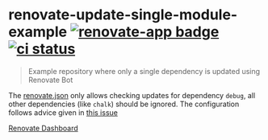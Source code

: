 # renovate-update-single-module-example [![renovate-app badge][renovate-badge]][renovate-app] [![ci status][ci image]][ci url]
[ci image]: https://github.com/bahmutov/renovate-update-single-module-example/workflows/test/badge.svg?branch=master
[ci url]: https://github.com/bahmutov/renovate-update-single-module-example/actions
> Example repository where only a single dependency is updated using Renovate Bot

The [renovate.json](renovate.json) only allows checking updates for dependency `debug`, all other dependencies (like `chalk`) should be ignored. The configuration follows advice given in [this issue](https://github.com/renovatebot/config-help/issues/210)

[Renovate Dashboard](https://app.renovatebot.com/dashboard)

[renovate-badge]: https://img.shields.io/badge/renovate-app-blue.svg
[renovate-app]: https://renovateapp.com/

